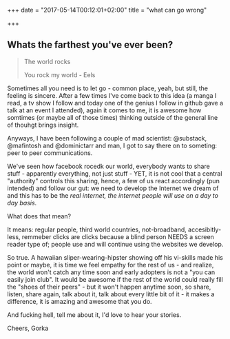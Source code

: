 +++
date = "2017-05-14T00:12:01+02:00"
title = "what can go wrong"

+++

## Whats the farthest you've ever been?

> The world rocks
>
> You rock my world - Eels


Sometimes all you need is to let go - common place, yeah, but still, the feeling is sincere. After a few times I've come back to this idea (a manga I read, a tv show I follow and today one of the genius I follow in github gave a talk at an event I attended), again it comes to me, it is awesome how somtimes (or maybe all of those times) thinking outside of the general line of thouhgt brings insight.

Anyways, I have been following a couple of mad scientist: @substack, @mafintosh and @dominictarr and man, I got to say there on to someting: peer to peer communications.

We've seen how facebook rocedk our world, everybody wants to share stuff - apparently everything, not just stuff - YET, it is not cool that a central "authority" controls this sharing, hence, a few of us react accordingly (pun intended) and follow our gut: we need to develop the Internet we dream of and this has to be the *real internet, the internet people will use on a day to day basis*.

What does that mean?

It means: regular people, third world countries, not-broadband, accesibitly-less, remmeber clicks are clicks because a blind person NEEDS a screen reader type of; people use and will continue using the websites we develop.

So true. A hawaiian sliper-wearing-hipster showing off his vi-skills made his point or maybe, it is time we feel empathy for the rest of us - and realize, the world won't catch any time soon and early adopters is not a "you can easily join club". It would be awesome if the rest of the world could really fill the "shoes of their peers" - but it won't happen anytime soon, so share, listen, share again, talk about it, talk about every little bit of it - it makes a difference, it is amazing and awesome that you do.

And fucking hell, tell me about it, I'd love to hear your stories.

Cheers,
Gorka
